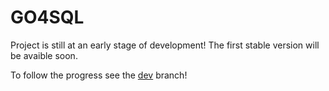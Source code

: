 # GO4SQL

Project is still at an early stage of development! The first stable version will be avaible soon.

To follow the progress see the [dev](https://github.com/LissaGreense/GO4SQL/tree/dev) branch!
